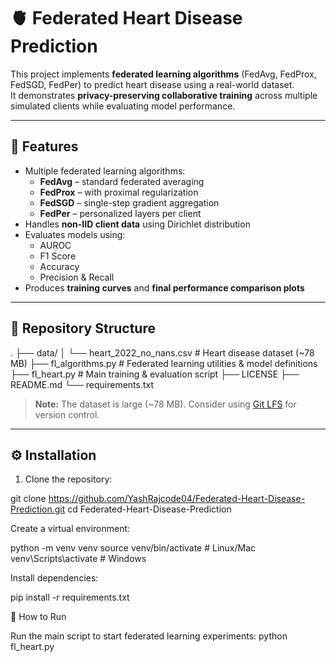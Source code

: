 # 🫀 Federated Heart Disease Prediction

This project implements **federated learning algorithms** (FedAvg, FedProx, FedSGD, FedPer) to predict heart disease using a real-world dataset.  
It demonstrates **privacy-preserving collaborative training** across multiple simulated clients while evaluating model performance.

---

## 🔹 Features

- Multiple federated learning algorithms:
  - **FedAvg** – standard federated averaging
  - **FedProx** – with proximal regularization
  - **FedSGD** – single-step gradient aggregation
  - **FedPer** – personalized layers per client
- Handles **non-IID client data** using Dirichlet distribution
- Evaluates models using:
  - AUROC
  - F1 Score
  - Accuracy
  - Precision & Recall
- Produces **training curves** and **final performance comparison plots**

---

## 📂 Repository Structure

.
├── data/
│ └── heart_2022_no_nans.csv # Heart disease dataset (~78 MB)
├── fl_algorithms.py # Federated learning utilities & model definitions
├── fl_heart.py # Main training & evaluation script
├── LICENSE
├── README.md
└── requirements.txt


> **Note:** The dataset is large (~78 MB). Consider using [Git LFS](https://git-lfs.github.com/) for version control.

---

## ⚙️ Installation

1. Clone the repository:

git clone https://github.com/YashRajcode04/Federated-Heart-Disease-Prediction.git
cd Federated-Heart-Disease-Prediction


Create a virtual environment:

python -m venv venv
source venv/bin/activate   # Linux/Mac
venv\Scripts\activate      # Windows

Install dependencies:

pip install -r requirements.txt

🏃 How to Run

Run the main script to start federated learning experiments:
python fl_heart.py

